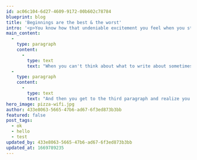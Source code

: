 ```yaml
---
id: ac06c104-6d27-4609-9172-00b602c78784
blueprint: blog
title: 'Beginnings are the best & the worst'
intro: '<p>You know how that undeniable excitement you feel when you start a new project is always followed by: &quot;<em>Okay but like...where do I start?</em>&quot; Yeah, that part sucks.</p>'
main_content:
  -
    type: paragraph
    content:
      -
        type: text
        text: "When you can't think about what to write about sometimes the only thing you can do is write about not having anything to write about. You could mention how you hate it when you don't know where to start, and perhaps follow that up with a sentence about how writing about not knowing what to write about is a good place to begin writing."
  -
    type: paragraph
    content:
      -
        type: text
        text: "And then you get to the third paragraph and realize you haven't actually written about anything except not having anything to write about but it's the third paragraph so are you wrong or are you a genius?"
hero_image: pizza-wifi.jpg
author: 433e8063-5665-47b6-ad67-6f3ed873b3bb
featured: false
post_tags:
  - ok
  - hello
  - test
updated_by: 433e8063-5665-47b6-ad67-6f3ed873b3bb
updated_at: 1669789235
---
```

